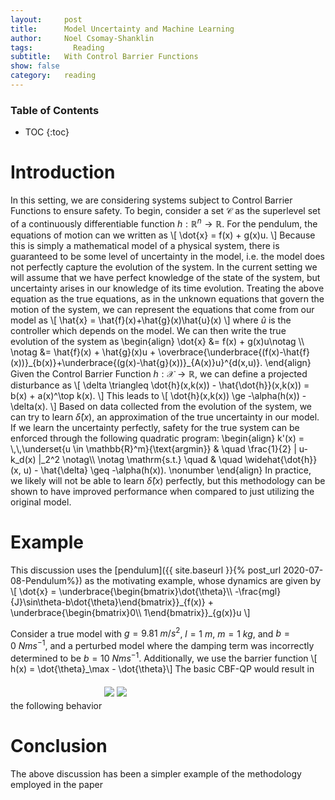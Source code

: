 ```yaml
---
layout:     post
title:      Model Uncertainty and Machine Learning
author:     Noel Csomay-Shanklin
tags: 		  Reading 
subtitle:  	With Control Barrier Functions
show: false
category:   reading
---
```


### Table of Contents
* TOC
{:toc}

# Introduction
In this setting, we are considering systems subject to Control Barrier Functions to ensure safety. To begin, consider a set $\mathcal{C}$ as the superlevel set of a continuously differentiable function $h:\mathbb{R}^n\to \mathbb{R}$. For the pendulum, the equations of motion can we written as 
\\[
\dot{x} = f(x) + g(x)u.
\\]
Because this is simply a mathematical model of a physical system, there is guaranteed to be some level of uncertainty in the model, i.e. the model does not perfectly capture the evolution of the system. 
In the current setting we will assume that we have perfect knowledge of the state of the system, but uncertainty arises in our knowledge of its time evolution. Treating the above equation as the true equations, as in the unknown equations that govern the motion of the system, we can represent the equations that come from our model as 
\\[
\hat{x} = \hat{f}(x)+\hat{g}(x)\hat{u}(x)
\\]
where $\hat{u}$ is the controller which depends on the model. We can then write the true evolution of the system as 
\\begin{align}
 \dot{x} &= f(x) + g(x)u\notag \\\\ \notag
 &= \hat{f}(x) + \hat{g}(x)u + \overbrace{\underbrace{(f(x)-\hat{f}(x))}\_{b(x)}+\underbrace{(g(x)-\hat{g}(x))}\_{A(x)}u}^{d(x,u)}.
\\end{align}
Given the Control Barrier Function $h:\mathcal{X}\to \mathbb{R}$, we can define a projected disturbance as 
\\[
\delta \triangleq \dot{h}(x,k(x)) - \hat{\dot{h}}(x,k(x)) = b(x) + a(x)^\top k(x).
\\]
This leads to 
\\[
\dot{h}(x,k(x)) \ge -\alpha(h(x)) - \delta(x).
\\]
Based on data collected from the evolution of the system, we can try to learn $\hat{\delta}(x)$, an approximation of the true uncertainty in our model. If we learn the uncertainty perfectly, safety for the true system can be enforced through the following quadratic program:
\\begin{align}
    k'(x) =  \\,\\,\underset{u \in \mathbb{R}^m}{\text{argmin}}  &  \quad \frac{1}{2} \| u-k_d(x) \|_2^2  \notag\\\\ \notag
    \mathrm{s.t.} \quad & \quad \widehat{\dot{h}}(x, u) - \hat{\delta}
    \geq -\alpha(h(x)). \nonumber
\\end{align}
In practice, we likely will not be able to learn $\hat{\delta}(x)$ perfectly, but this methodology can be shown to have improved performance when compared to just utilizing the original model.
# Example
This discussion uses the [pendulum]({{ site.baseurl }}{% post_url 2020-07-08-Pendulum%}) as the motivating example, whose dynamics are given by
\\[
\dot{x} = \underbrace{\begin{bmatrix}\dot{\theta}\\\\ -\frac{mgl}{J}\sin\theta-b\dot{\theta}\end{bmatrix}}_{f(x)} +  \underbrace{\begin{bmatrix}0\\\\ 1\end{bmatrix}}\_{g(x)}u
\\]

Consider a true model with $g=9.81\ m/s^2$, $l=1\ m$, $m=1\ kg$, and $b=0\ Nms^{-1}$, and a perturbed model where the damping term was incorrectly determined to be $b=10\ Nms^{-1}$. Additionally, we use the barrier function 
\\[ h(x) = \dot{\theta}_\max - \dot{\theta}\\]
The basic CBF-QP would result in the following behavior
<img class="center"  style="margin-top:20px;margin-bottom:20px" src="https://noelc-s.github.io/website/img/ResidualFit.svg?sanitize=true">
<img class="center"  style="margin-top:20px;margin-bottom:20px" src="https://noelc-s.github.io/website/img/ResidualFit2.svg?sanitize=true">
# Conclusion
The above discussion has been a simpler example of the methodology employed in the paper

